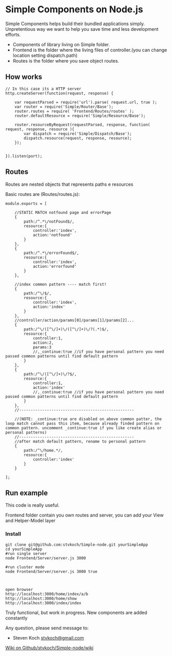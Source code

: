 # Simple Components on Node.js




Simple Components helps build their bundled applications simply. Unpretentious way we want to help you save time and less development efforts.

 - Components of library living on Simple folder.
 - Frontend is the folder where the living files of controller.(you can change location setting dispatch.path)
 - Routes is the folder where you save object routes.

## How works

	// In this case its a HTTP server
	http.createServer(function(request, response) {

		var requestParsed = require('url').parse( request.url, true );
		var router = require('Simple/Router/Base');
		router.routes = require( 'Frontend/Routes/routes' );
		router.defaultResource = require('Simple/Resource/Base');

		router.resourceByRequest(requestParsed, response, function( request, response, resource ){
			var dispatch = require('Simple/Dispatch/Base');
			dispatch.resource(request, response, resource);
		});


	}).listen(port);

## Routes

Routes are nested objects that represents paths e resources

Basic routes are (Routes/routes.js):


	module.exports = [

		//STATIC MATCH notfound page and errorPage
		{
			path:/^.*\/notFound$/,
			resource:{
				controller:'index',
				action:'notfound'
			}
		},
		{
			path:/^.*\/errorFound$/,
			resource:{
				controller:'index',
				action:'errorfound'
			}
		},

		//index common pattern ---- match first!
		{
			path:/^\/$/,
			resource:{
				controller:'index',
				action:'index'
			}
		},
		//controller/action/params[0]/params[1]/params[2]...
		{
			path:/^\/([^\/]+)\/([^\/]+)\/?(.*)$/,
			resource:{
				controller:1,
				action:2,
				params:3
				//,_continue:true //if you have personal pattern you need passed common patterns until find default pattern
			}
		},
		{
			path:/^\/([^\/]+)\/?$/,
			resource:{
				controller:1,
				action:'index'
				//,_continue:true //if you have personal pattern you need passed common patterns until find default pattern
			}
		},
		//--------------------------------------------------

		//(NOTE: _continue:true are disabled on above common patter, the loop match cannot pass this item, because already finded pattern on common pattern. uncomment _continue:true if you like create alias or personal patterns)
		//--------------------------------------------------
		//after match default pattern, rename to personal pattern
		{
			path:/^\/home.*/,
			resource:{
				controller:'index'
			}
		}

	];





## Run example

This code is really useful.

 Frontend folder contain you own routes and server, you can add your View and Helper-Model layer

 
 ### Install

 	git clone git@github.com:stvkoch/Simple-node.git yourSimpleApp
 	cd yourSimpleApp
 	#run single server
 	node Frontend/Server/server.js 3000

 	#run cluster mode
 	node Frontend/Server/server.js 3000 true



 	open browser
 	http://localhost:3000/home/index/a/b
 	http://localhost:3000/home/show
 	http://localhost:3000/index/index









Truly functional, but work in progress. New components are added constantly

Any question, please send message to:
- Steven Koch <stvkoch@gmail.com>


[Wiki on Github/stvkoch/Simple-node/wiki](https://github.com/stvkoch/Simple-node/wiki)
